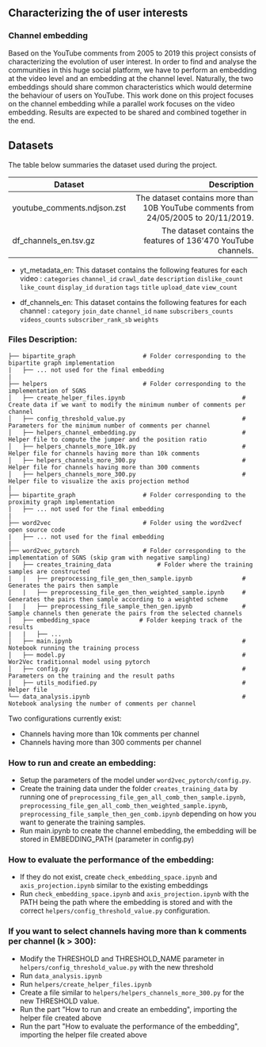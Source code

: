 ## Characterizing the of user interests
### Channel embedding
    
    
Based on the YouTube comments from 2005 to 2019 this project consists of characterizing the evolution of user interest. In order to find and analyse the communities in this huge social platform, we have to perform an embedding at the video level and an embedding at the channel level. Naturally, the two embeddings should share common characteristics which would determine the behaviour of users on YouTube. This work done on this project focuses on the channel embedding while a parallel work focuses on the video embedding. Results are expected to be shared and combined together in the end.

## Datasets

The table below summaries the dataset used during the project.

| Dataset        | Description    |  
| --------   | -----:   | 
| youtube_comments.ndjson.zst        | The dataset contains more than 10B YouTube comments from 24/05/2005 to 20/11/2019. | 
| df_channels_en.tsv.gz              | The dataset contains the features of 136’470 YouTube channels.   |  



* yt_metadata_en: This dataset contains the following features for each video : `categories` `channel_id` `crawl_date` `description` `dislike_count` `like_count` `display_id` `duration` `tags`  `title`  `upload_date`  `view_count`  

* df_channels_en: This dataset contains the following features for each channel : `category` `join_date` `channel_id` `name` `subscribers_counts` `videos_counts` `subscriber_rank_sb` `weights`

### Files Description:


    ├── bipartite_graph                   # Folder corresponding to the bipartite graph implementation
    |   ├── ... not used for the final embedding
    |
    ├── helpers                           # Folder corresponding to the implementation of SGNS
    │   ├── create_helper_files.ipynb                                 # Create data if we want to modify the minimum number of comments per channel
    │   ├── config_threshold_value.py                                 # Parameters for the minimum number of comments per channel
    │   ├── helpers_channel_embedding.py                              # Helper file to compute the jumper and the position ratio
    │   ├── helpers_channels_more_10k.py                              # Helper file for channels having more than 10k comments
    │   ├── helpers_channels_more_300.py                              # Helper file for channels having more than 300 comments
    │   ├── helpers_channels_more_300.py                              # Helper file to visualize the axis projection method
    |
    ├── bipartite_graph                   # Folder corresponding to the proximity graph implementation
    |   ├── ... not used for the final embedding
    |
    ├── word2vec                          # Folder using the word2vecf open source code
    |   ├── ... not used for the final embedding
    |
    ├── word2vec_pytorch                  # Folder corresponding to the implementation of SGNS (skip gram with negative sampling)
    │   ├── creates_training_data             # Folder where the training samples are constructed
    |   |   ├── preprocessing_file_gen_then_sample.ipynb              # Generates the pairs then sample
    |   |   ├── preprocessing_file_gen_then_weighted_sample.ipynb     # Generates the pairs then sample according to a weighted scheme
    |   |   ├── preprocessing_file_sample_then_gen.ipynb              # Sample channels then generate the pairs from the selected channels
    │   ├── embedding_space              # Folder keeping track of the results
    |   |   ├── ...
    │   ├── main.ipynb                                                # Notebook running the training process
    │   ├── model.py                                                  # Wor2Vec traditionnal model using pytorch
    │   ├── config.py                                                 # Parameters on the training and the result paths
    │   ├── utils_modified.py                                         # Helper file
    └── data_analysis.ipynb                                           # Notebook analysing the number of comments per channel            

Two configurations currently exist:
- Channels having more than 10k comments per channel
- Channels having more than 300 comments per channel

### How to run and create an embedding:

- Setup the parameters of the model under `word2vec_pytorch/config.py`.
- Create the training data under the folder `creates_training_data` by running one
of `preprocessing_file_gen_all_comb_then_sample.ipynb`,
`preprocessing_file_gen_all_comb_then_weighted_sample.ipynb`,
`preprocessing_file_sample_then_gen_comb.ipynb` depending on how you want
to generate the training samples.
- Run main.ipynb to create the channel embedding, the embedding will be stored in EMBEDDING_PATH (parameter in config.py)

### How to evaluate the performance of the embedding:
- If they do not exist, create `check_embedding_space.ipynb` and `axis_projection.ipynb` similar to the existing embeddings 
- Run `check_embedding_space.ipynb` and `axis_projection.ipynb` with the PATH being the path where the embedding is stored and with the correct `helpers/config_threshold_value.py` configuration.


### If you want to select channels having more than k comments per channel (k > 300):
- Modify the THRESHOLD and THRESHOLD_NAME parameter in `helpers/config_threshold_value.py` with the new threshold
- Run `data_analysis.ipynb`
- Run `helpers/create_helper_files.ipynb`
- Create a file similar to `helpers/helpers_channels_more_300.py` for the new THRESHOLD value.
- Run the part "How to run and create an embedding", importing the helper file created above
- Run the part "How to evaluate the performance of the embedding", importing the helper file created above
